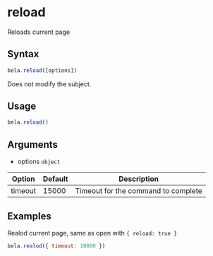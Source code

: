 # reload

Reloads current page

## Syntax

```js
bela.reload([options])
```
Does not modify the subject.

## Usage

```js
bela.reload()
```

## Arguments

- options `object`

| Option | Default | Description |
| ------ | ------- | ----------- |
| timeout | 15000 | Timeout for the command to complete |

## Examples

Realod current page, same as open with `{ reload: true }`

```js
bela.realod({ timeout: 10000 })
```